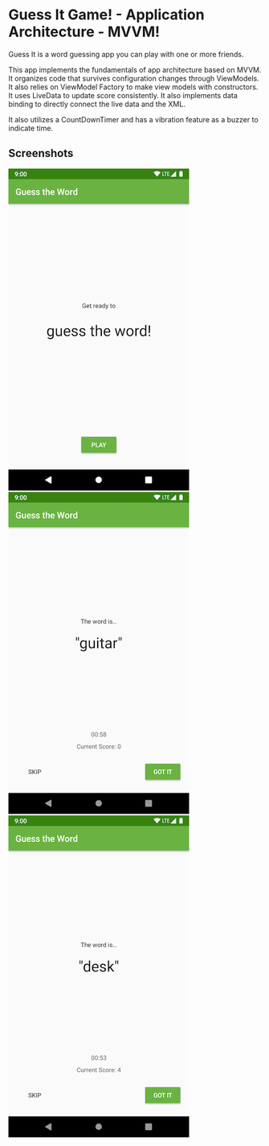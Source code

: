# Guess It Game! - Application Architecture - MVVM!

Guess It is a word guessing app you can play with one or more friends.

This app implements the fundamentals of app architecture based on MVVM. 
It organizes code that survives configuration changes through ViewModels.
It also relies on ViewModel Factory to make view models with constructors.
It uses LiveData to update score consistently.
It also implements data binding to directly connect the live data and the XML.

It also utilizes a CountDownTimer and has a vibration feature as a buzzer to indicate time.


## Screenshots

![Screenshot 0](screenshots/screen0.png) ![Screenshot 1](screenshots/screen1.png) ![Screenshot 2](screenshots/screen2.png)
